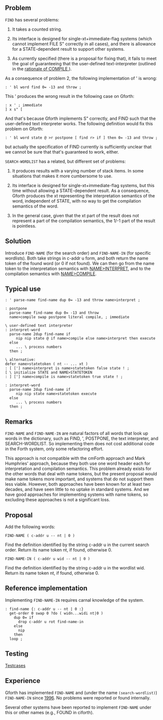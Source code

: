## Problem

`FIND` has several problems:

 1. It takes a counted string.

 2. Its interface is designed for single-xt+immediate-flag systems
 (which cannot implement FILE S" correctly in all cases), and there is
 allowance for a STATE-dependent result to support other systems.

 3. As currently specified (there is a proposal for fixing that), it
 fails to meet the goal of guaranteeing that the user-defined
 text-interpreter (outlined in the [rationale of
 COMPILE,](http://forth-standard.org/standard/rationale#rat:core:COMPILE,)).

As a consequence of problem 2, the following implementation of ' is
wrong:

```
: ' bl word find 0= -13 and throw ;
```

This ' produces the wrong result in the following case
on Gforth:

```
: x ' ; immediate
] x s" [
```

And that's because Gforth implements S" correctly, and FIND such that
the user-defined text interpreter works.  The following definition
would fix this problem on Gforth:

```
: ' bl word state @ >r postpone [ find r> if ] then 0= -13 and throw ;
```

but actually the specification of FIND currently is sufficiently
unclear that we cannot be sure that that's guaranteed to work, either.

`SEARCH-WORDLIST` has a related, but different set of problems:

 1. It produces results with a varying number of stack items.  In some
 situations that makes it more cumbersome to use.

 2. Its interface is designed for single-xt+immediate-flag systems,
 but this time without allowing a STATE-dependent result.  As a
 consequence, Gforth produces the xt representing the interpretation
 semantics of the word, independent of STATE, with no way to get the
 compilation semantics of the word.

 3. In the general case, given that the xt part of the result does not
 represent a part of the compilation semantics, the 1/-1 part of the
 result is pointless.

## Solution

Introduce `FIND-NAME` (for the search order) and `FIND-NAME-IN` (for
specific wordlists).  Both take strings in c-addr u form, and both
return the name token of the found word (or 0 if not found).  We can
then go from the name token to the interpretation semantics with
[NAME>INTERPRET](http://forth-standard.org/standard/tools/NAMEtoINTERPRET),
and to the compilation semantics with
[NAME>COMPILE](http://forth-standard.org/standard/tools/NAMEtoCOMPILE).

## Typical use

```
: ' parse-name find-name dup 0= -13 and throw name>interpret ;

: postpone
  parse-name find-name dup 0= -13 and throw
  name>compile swap postpone literal compile, ; immediate

\ user-defined text interpreter
: interpret-word
  parse-name 2dup find-name if
     nip nip state @ if name>compile else name>interpret then execute
  else
     ... \ process numbers
  then ;

\ alternative:
defer name>statetoken ( nt -- ... xt )
: [ ['] name>interpret is name>statetoken false state ! ;
[ \ initialize STATE and NAME>STATETOKEN
: ] ['] name>compile is name>statetoken true state ! ;

: interpret-word
  parse-name 2dup find-name if
     nip nip state name>statetoken execute
  else
     ... \ process numbers
  then ;
```

## Remarks

`FIND-NAME` and `FIND-NAME-IN` are natural factors of all words that
look up words in the dictionary, such as FIND, ', POSTPONE, the text
interpreter, and SEARCH-WORDLIST.  So implementing them does not cost
additional code in the Forth system, only some refactoring effort.

This approach is not compatible with the cmForth approach and Mark
Humphries' approach, because they both use one word header each for
interpretation and compilation semantics.  This problem already exists
for the other words that deal with name tokens, but the present
proposal would make name tokens more important, and systems that do
not support them less viable.  However, both approaches have been
known for at least two decades, and have seen little to no uptake in
standard systems.  And we have good approaches for implementing
systems with name tokens, so excluding these approaches is not a
significant loss.

## Proposal

Add the following words:

`FIND-NAME ( c-addr u -- nt | 0 )`

Find the definition identified by the string c-addr u in the current
search order. Return its name token nt, if found, otherwise 0.

`FIND-NAME-IN ( c-addr u wid -- nt | 0 )`

Find the definition identified by the string c-addr u in the wordlist
wid. Return its name token nt, if found, otherwise 0.

## Reference implementation

Implementing `FIND-NAME-IN` requires carnal knowledge of the system.

```
: find-name {: c-addr u -- nt | 0 :}
  get-order 0 swap 0 ?do ( widn...widi nt|0 )
    dup 0= if
      drop c-addr u rot find-name-in
    else
      nip
    then
  loop ;
```

## Testing

[Testcases](http://www.forth200x.org/tests/find-name.fs)


## Experience

Gforth has implemented `FIND-NAME` and (under the name
`(search-wordlist)`) `FIND-NAME-IN` since
[1996](http://git.savannah.gnu.org/cgit/gforth.git/commit/?id=3955fa40889bd5e49e995e08e0606c7c6905028e).
No problems were reported or found internally.

Several other systems have been reported to implement `FIND-NAME`
under this or other names (e.g., FOUND in ciforth).
